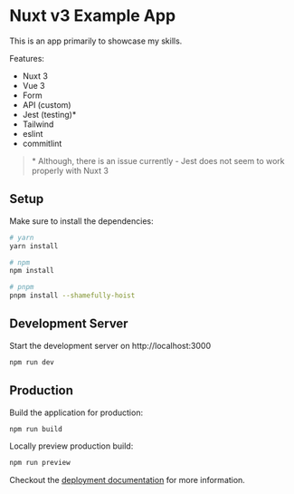 # Nuxt v3 Example App

This is an app primarily to showcase my skills.

Features:
* Nuxt 3
* Vue 3
* Form
* API (custom)
* Jest (testing)*
* Tailwind
* eslint
* commitlint

> \* Although, there is an issue currently - Jest does not seem to work properly with Nuxt 3

## Setup

Make sure to install the dependencies:

```bash
# yarn
yarn install

# npm
npm install

# pnpm
pnpm install --shamefully-hoist
```

## Development Server

Start the development server on http://localhost:3000

```bash
npm run dev
```

## Production

Build the application for production:

```bash
npm run build
```

Locally preview production build:

```bash
npm run preview
```

Checkout the [deployment documentation](https://v3.nuxtjs.org/guide/deploy/presets) for more information.

